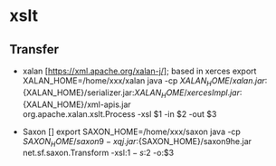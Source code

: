  xslt
 ===========
 
 ## Transfer
 - xalan [https://xml.apache.org/xalan-j/]; based in xerces
 export XALAN_HOME=/home/xxx/xalan
 java -cp ${XALAN_HOME}/xalan.jar:${XALAN_HOME}/serializer.jar:${XALAN_HOME}/xercesImpl.jar:${XALAN_HOME}/xml-apis.jar \
     org.apache.xalan.xslt.Process -xsl $1 -in $2 -out $3

 - Saxon []
 export SAXON_HOME=/home/xxx/saxon
 java -cp ${SAXON_HOME}/saxon9-xqj.jar:${SAXON_HOME}/saxon9he.jar \
     net.sf.saxon.Transform -xsl:$1 -s:$2 -o:$3
